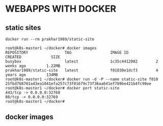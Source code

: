 # WEBAPPS WITH DOCKER

## static sites
```docker run --rm prakhar1989/static-site```
```
root@k8s-master1 ~/docker# docker images
REPOSITORY                TAG                 IMAGE ID            CREATED             SIZE
busybox                   latest              1c35c4412082        2 weeks ago         1.22MB
prakhar1989/static-site   latest              f01030e1dcf3        4 years ago         134MB
root@k8s-master1 ~/docker# docker run -d -P --name static-site f010
25fbd768701a43ea1041efa257c73f01679c73f36aa641ef789be421b4fc90ee
root@k8s-master1 ~/docker# docker port static-site
443/tcp -> 0.0.0.0:32768
80/tcp -> 0.0.0.0:32769
root@k8s-master1 ~/docker#
```

## docker images
